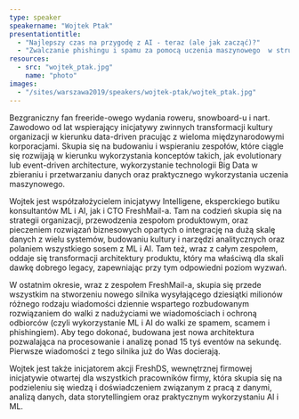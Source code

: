 ```yaml
---
type: speaker
speakername: "Wojtek Ptak"
presentationtitle:
  - "Najlepszy czas na przygodę z AI - teraz (ale jak zacząć)?"
  - "Zwalczanie phishingu i spamu za pomocą uczenia maszynowego  w strumieniach danych"
resources:
  - src: "wojtek_ptak.jpg"
    name: "photo"
images:
  - "/sites/warszawa2019/speakers/wojtek-ptak/wojtek_ptak.jpg"
---
```

Bezgraniczny fan freeride-owego wydania roweru, snowboard-u i nart. Zawodowo od lat wspierający inicjatywy zwinnych transformacji kultury organizacji w kierunku data-driven pracując z wieloma międzynarodowymi korporacjami. Skupia się na budowaniu i wspieraniu zespołów, które ciągle się rozwijają w kierunku wykorzystania konceptów takich, jak evolutionary lub event-driven architecture, wykorzystanie technologii Big Data w zbieraniu i przetwarzaniu danych oraz praktycznego wykorzystania uczenia maszynowego.

Wojtek jest współzałożycielem inicjatywy Intelligene, eksperckiego butiku konsultantów ML i AI, jak i CTO FreshMail-a. Tam na codzień skupia się na strategii organizacji, przewodzenia zespołom produktowym, oraz pieczeniem rozwiązań biznesowych opartych o integrację na dużą skalę danych z wielu systemów, budowaniu kultury i narzędzi analitycznych oraz polaniem wszystkiego sosem z ML i AI. Tam też, wraz z całym zespołem, oddaje się transformacji architektury produktu, który ma właściwą dla skali dawkę dobrego legacy, zapewniając przy tym odpowiedni poziom wyzwań.

W ostatnim okresie, wraz z zespołem FreshMail-a, skupia się przede wszystkim na stworzeniu nowego silnika wysyłającego dziesiątki milionów różnego rodzaju wiadomości dziennie wspartego rozbudowanym rozwiązaniem do walki z nadużyciami we wiadomościach i ochroną odbiorców (czyli wykorzystanie ML i AI do walki ze spamem, scamem i phishingiem). Aby tego dokonać, budowana jest nowa architektura pozwalająca na procesowanie i analizę ponad 15 tyś eventów na sekundę. Pierwsze wiadomości z tego silnika już do Was docierają.

Wojtek jest także inicjatorem akcji FreshDS, wewnętrznej firmowej inicjatywie otwartej dla wszystkich pracowników firmy, która skupia się na podzieleniu się wiedzą i doświadczeniem związanym z pracą z danymi, analizą danych, data storytellingiem oraz praktycznym wykorzystaniu AI i ML.
